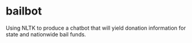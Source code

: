# bailbot
Using NLTK to produce a chatbot that will yield donation information for state and nationwide bail funds.
